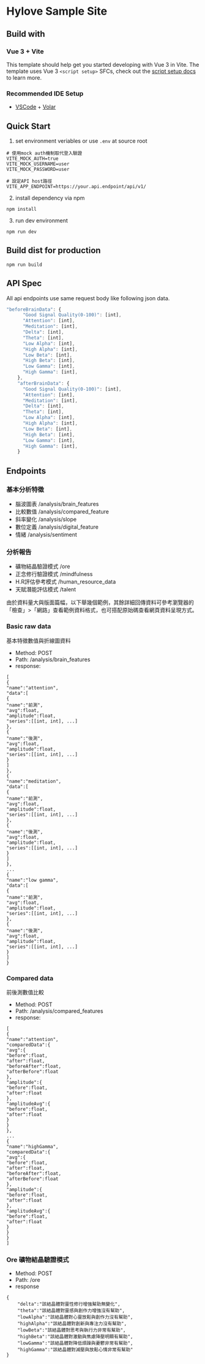 # Hylove Sample Site

## Build with
### Vue 3 + Vite

This template should help get you started developing with Vue 3 in Vite. The template uses Vue 3 `<script setup>` SFCs, check out the [script setup docs](https://v3.vuejs.org/api/sfc-script-setup.html#sfc-script-setup) to learn more.

### Recommended IDE Setup

- [VSCode](https://code.visualstudio.com/) + [Volar](https://marketplace.visualstudio.com/items?itemName=johnsoncodehk.volar)

## Quick Start
1. set environment veriables or use `.env` at source root
```shell
# 使用mock auth機制取代登入驗證
VITE_MOCK_AUTH=true
VITE_MOCK_USERNAME=user
VITE_MOCK_PASSWORD=user

# 設定API host路徑
VITE_APP_ENDPOINT=https://your.api.endpoint/api/v1/
```
2. install dependency via npm
```shell
npm install
```
3. run dev environment
```shell
npm run dev
```


## Build dist for production
```shell
npm run build
```

## API Spec
All api endpoints use same request body like following json data. 
```javascript
"beforeBrainData": {
      "Good Signal Quality(0-100)": [int], 
      "Attention": [int], 
      "Meditation": [int], 
      "Delta": [int], 
      "Theta": [int], 
      "Low Alpha": [int], 
      "High Alpha": [int], 
      "Low Beta": [int], 
      "High Beta": [int], 
      "Low Gamma": [int], 
      "High Gamma": [int], 
    },
    "afterBrainData": {
      "Good Signal Quality(0-100)": [int], 
      "Attention": [int], 
      "Meditation": [int], 
      "Delta": [int], 
      "Theta": [int], 
      "Low Alpha": [int], 
      "High Alpha": [int], 
      "Low Beta": [int], 
      "High Beta": [int], 
      "Low Gamma": [int], 
      "High Gamma": [int], 
    }
```
## Endpoints
### 基本分析特徵
- 腦波圖表 /analysis/brain_features
- 比較數值 /analysis/compared_feature
- 斜率變化 /analysis/slope
- 數位定義 /analysis/digital_feature
- 情緒 /analysis/sentiment

### 分析報告
- 礦物結晶驗證模式 /ore
- 正念修行驗證模式 /mindfulness
- H.R評估參考模式 /human_resource_data
- 天賦潛能評估模式 /talent

由於資料量大與版面篇幅，以下舉幾個範例，其餘詳細回傳資料可參考瀏覽器的「檢查」>「網路」查看範例資料格式，也可搭配原始碼查看網頁資料呈現方式。
### Basic raw data
基本特徵數值與折線圖資料
- Method: POST
- Path: /analysis/brain_features
- response:
```
[
{
"name":"attention",
"data":[
{
"name":"前測",
"avg":float,
"amplitude":float,
"series":[[int, int], ...]
},
{
"name":"後測",
"avg":float,
"amplitude":float,
"series":[[int, int], ...]
}
]
},
{
"name":"meditation",
"data":[
{
"name":"前測",
"avg":float,
"amplitude":float,
"series":[[int, int], ...]
},
{
"name":"後測",
"avg":float,
"amplitude":float,
"series":[[int, int], ...]
}
]
},
...
{
"name":"low gamma",
"data":[
{
"name":"前測",
"avg":float,
"amplitude":float,
"series":[[int, int], ...]
},
{
"name":"後測",
"avg":float,
"amplitude":float,
"series":[[int, int], ...]
}
]
}
```
### Compared data
前後測數值比較
- Method: POST
- Path: /analysis/compared_features
- response:
```
[
{
"name":"attention",
"comparedData":{
"avg":{
"before":float,
"after":float,
"beforeAfter":float,
"afterBefore":float
},
"amplitude":{
"before":float,
"after":float
},
"amplitudeAvg":{
"before":float,
"after":float
}
}
},
...
{
"name":"highGamma",
"comparedData":{
"avg":{
"before":float,
"after":float,
"beforeAfter":float,
"afterBefore":float
},
"amplitude":{
"before":float,
"after":float
},
"amplitudeAvg":{
"before":float,
"after":float
}
}
}
]
```
### Ore 礦物結晶驗證模式
- Method: POST
- Path: /ore
- response
```
{
    "delta":"該結晶體對靈性修行增強幫助無變化",
    "theta":"該結晶體對靈感與創作力增強沒有幫助",
    "lowAlpha":"該結晶體對心靈放鬆與創作力沒有幫助",
    "highAlpha":"該結晶體對創新與專注力沒有幫助",
    "lowBeta":"該結晶體對思考與執行力非常有幫助",
    "highBeta":"該結晶體對激動與焦慮降壓明顯有幫助",
    "lowGamma":"該結晶體對降低煩躁與憂鬱非常有幫助",
    "highGamma":"該結晶體對減壓與放鬆心情非常有幫助"
}
```
